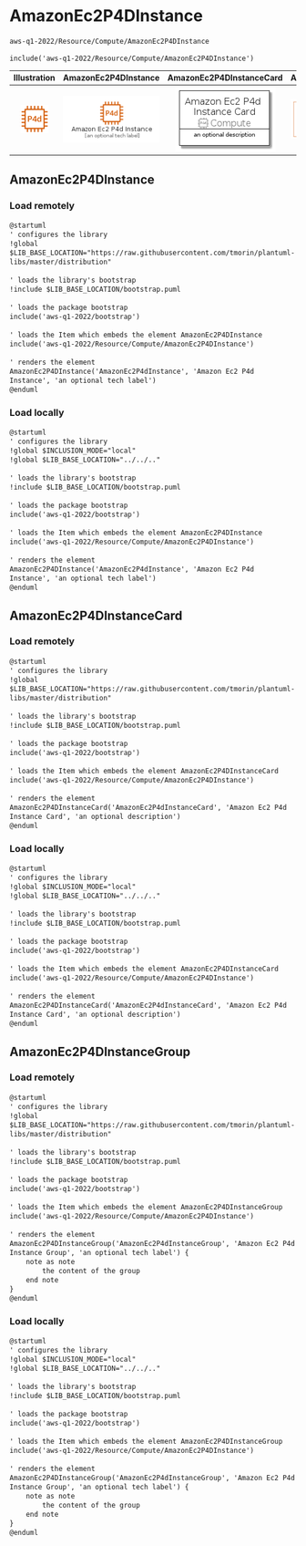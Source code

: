 # AmazonEc2P4DInstance


```text
aws-q1-2022/Resource/Compute/AmazonEc2P4DInstance
```

```text
include('aws-q1-2022/Resource/Compute/AmazonEc2P4DInstance')
```



| Illustration | AmazonEc2P4DInstance | AmazonEc2P4DInstanceCard | AmazonEc2P4DInstanceGroup |
| :---: | :---: | :---: | :---: |
| ![illustration for Illustration](../../../aws-q1-2022/Resource/Compute/AmazonEc2P4DInstance.png) | ![illustration for AmazonEc2P4DInstance](../../../aws-q1-2022/Resource/Compute/AmazonEc2P4DInstance.Local.png) | ![illustration for AmazonEc2P4DInstanceCard](../../../aws-q1-2022/Resource/Compute/AmazonEc2P4DInstanceCard.Local.png) | ![illustration for AmazonEc2P4DInstanceGroup](../../../aws-q1-2022/Resource/Compute/AmazonEc2P4DInstanceGroup.Local.png) |




## AmazonEc2P4DInstance

### Load remotely
```plantuml
@startuml
' configures the library
!global $LIB_BASE_LOCATION="https://raw.githubusercontent.com/tmorin/plantuml-libs/master/distribution"

' loads the library's bootstrap
!include $LIB_BASE_LOCATION/bootstrap.puml

' loads the package bootstrap
include('aws-q1-2022/bootstrap')

' loads the Item which embeds the element AmazonEc2P4DInstance
include('aws-q1-2022/Resource/Compute/AmazonEc2P4DInstance')

' renders the element
AmazonEc2P4DInstance('AmazonEc2P4dInstance', 'Amazon Ec2 P4d Instance', 'an optional tech label')
@enduml
```

### Load locally
```plantuml
@startuml
' configures the library
!global $INCLUSION_MODE="local"
!global $LIB_BASE_LOCATION="../../.."

' loads the library's bootstrap
!include $LIB_BASE_LOCATION/bootstrap.puml

' loads the package bootstrap
include('aws-q1-2022/bootstrap')

' loads the Item which embeds the element AmazonEc2P4DInstance
include('aws-q1-2022/Resource/Compute/AmazonEc2P4DInstance')

' renders the element
AmazonEc2P4DInstance('AmazonEc2P4dInstance', 'Amazon Ec2 P4d Instance', 'an optional tech label')
@enduml
```

## AmazonEc2P4DInstanceCard

### Load remotely
```plantuml
@startuml
' configures the library
!global $LIB_BASE_LOCATION="https://raw.githubusercontent.com/tmorin/plantuml-libs/master/distribution"

' loads the library's bootstrap
!include $LIB_BASE_LOCATION/bootstrap.puml

' loads the package bootstrap
include('aws-q1-2022/bootstrap')

' loads the Item which embeds the element AmazonEc2P4DInstanceCard
include('aws-q1-2022/Resource/Compute/AmazonEc2P4DInstance')

' renders the element
AmazonEc2P4DInstanceCard('AmazonEc2P4dInstanceCard', 'Amazon Ec2 P4d Instance Card', 'an optional description')
@enduml
```

### Load locally
```plantuml
@startuml
' configures the library
!global $INCLUSION_MODE="local"
!global $LIB_BASE_LOCATION="../../.."

' loads the library's bootstrap
!include $LIB_BASE_LOCATION/bootstrap.puml

' loads the package bootstrap
include('aws-q1-2022/bootstrap')

' loads the Item which embeds the element AmazonEc2P4DInstanceCard
include('aws-q1-2022/Resource/Compute/AmazonEc2P4DInstance')

' renders the element
AmazonEc2P4DInstanceCard('AmazonEc2P4dInstanceCard', 'Amazon Ec2 P4d Instance Card', 'an optional description')
@enduml
```

## AmazonEc2P4DInstanceGroup

### Load remotely
```plantuml
@startuml
' configures the library
!global $LIB_BASE_LOCATION="https://raw.githubusercontent.com/tmorin/plantuml-libs/master/distribution"

' loads the library's bootstrap
!include $LIB_BASE_LOCATION/bootstrap.puml

' loads the package bootstrap
include('aws-q1-2022/bootstrap')

' loads the Item which embeds the element AmazonEc2P4DInstanceGroup
include('aws-q1-2022/Resource/Compute/AmazonEc2P4DInstance')

' renders the element
AmazonEc2P4DInstanceGroup('AmazonEc2P4dInstanceGroup', 'Amazon Ec2 P4d Instance Group', 'an optional tech label') {
    note as note
        the content of the group
    end note
}
@enduml
```

### Load locally
```plantuml
@startuml
' configures the library
!global $INCLUSION_MODE="local"
!global $LIB_BASE_LOCATION="../../.."

' loads the library's bootstrap
!include $LIB_BASE_LOCATION/bootstrap.puml

' loads the package bootstrap
include('aws-q1-2022/bootstrap')

' loads the Item which embeds the element AmazonEc2P4DInstanceGroup
include('aws-q1-2022/Resource/Compute/AmazonEc2P4DInstance')

' renders the element
AmazonEc2P4DInstanceGroup('AmazonEc2P4dInstanceGroup', 'Amazon Ec2 P4d Instance Group', 'an optional tech label') {
    note as note
        the content of the group
    end note
}
@enduml
```


